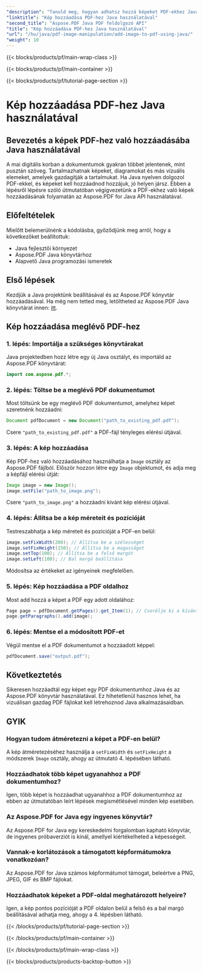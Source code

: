 ```yaml
---
"description": "Tanuld meg, hogyan adhatsz hozzá képeket PDF-ekhez Java használatával lépésről lépésre szóló útmutatónkkal. Könnyedén gazdagíthatod PDF-dokumentumaidat vizuális elemekkel."
"linktitle": "Kép hozzáadása PDF-hez Java használatával"
"second_title": "Aspose.PDF Java PDF feldolgozó API"
"title": "Kép hozzáadása PDF-hez Java használatával"
"url": "/hu/java/pdf-image-manipulation/add-image-to-pdf-using-java/"
"weight": 10
---
```


{{< blocks/products/pf/main-wrap-class >}}

{{< blocks/products/pf/main-container >}}

{{< blocks/products/pf/tutorial-page-section >}}

# Kép hozzáadása PDF-hez Java használatával


## Bevezetés a képek PDF-hez való hozzáadásába Java használatával

A mai digitális korban a dokumentumok gyakran többet jelentenek, mint pusztán szöveg. Tartalmazhatnak képeket, diagramokat és más vizuális elemeket, amelyek gazdagítják a tartalmukat. Ha Java nyelven dolgozol PDF-ekkel, és képeket kell hozzáadnod hozzájuk, jó helyen jársz. Ebben a lépésről lépésre szóló útmutatóban végigvezetünk a PDF-ekhez való képek hozzáadásának folyamatán az Aspose.PDF for Java API használatával.

## Előfeltételek

Mielőtt belemerülnénk a kódolásba, győződjünk meg arról, hogy a következőket beállítottuk:

- Java fejlesztői környezet
- Aspose.PDF Java könyvtárhoz
- Alapvető Java programozási ismeretek

## Első lépések

Kezdjük a Java projektünk beállításával és az Aspose.PDF könyvtár hozzáadásával. Ha még nem tetted meg, letöltheted az Aspose.PDF Java könyvtárat innen: [itt](https://releases.aspose.com/pdf/java/).

## Kép hozzáadása meglévő PDF-hez

### 1. lépés: Importálja a szükséges könyvtárakat

Java projektedben hozz létre egy új Java osztályt, és importáld az Aspose.PDF könyvtárat:

```java
import com.aspose.pdf.*;
```

### 2. lépés: Töltse be a meglévő PDF dokumentumot

Most töltsünk be egy meglévő PDF dokumentumot, amelyhez képet szeretnénk hozzáadni:

```java
Document pdfDocument = new Document("path_to_existing_pdf.pdf");
```

Csere `"path_to_existing_pdf.pdf"` a PDF-fájl tényleges elérési útjával.

### 3. lépés: A kép hozzáadása

Kép PDF-hez való hozzáadásához használhatja a `Image` osztály az Aspose.PDF fájlból. Először hozzon létre egy `Image` objektumot, és adja meg a képfájl elérési útját:

```java
Image image = new Image();
image.setFile("path_to_image.png");
```

Csere `"path_to_image.png"` a hozzáadni kívánt kép elérési útjával.

### 4. lépés: Állítsa be a kép méreteit és pozícióját

Testreszabhatja a kép méreteit és pozícióját a PDF-en belül:

```java
image.setFixWidth(200); // Állítsa be a szélességet
image.setFixHeight(150); // Állítsa be a magasságot
image.setTop(100); // Állítsa be a felső margót
image.setLeft(100); // Bal margó beállítása
```

Módosítsa az értékeket az igényeinek megfelelően.

### 5. lépés: Kép hozzáadása a PDF oldalhoz

Most add hozzá a képet a PDF egy adott oldalához:

```java
Page page = pdfDocument.getPages().get_Item(1); // Cserélje ki a kívánt oldalszámra
page.getParagraphs().add(image);
```

### 6. lépés: Mentse el a módosított PDF-et

Végül mentse el a PDF dokumentumot a hozzáadott képpel:

```java
pdfDocument.save("output.pdf");
```

## Következtetés

Sikeresen hozzáadtál egy képet egy PDF dokumentumhoz Java és az Aspose.PDF könyvtár használatával. Ez hihetetlenül hasznos lehet, ha vizuálisan gazdag PDF fájlokat kell létrehoznod Java alkalmazásaidban.

## GYIK

### Hogyan tudom átméretezni a képet a PDF-en belül?

A kép átméretezéséhez használja a `setFixWidth` és `setFixHeight` a módszerek `Image` osztály, ahogy az útmutató 4. lépésében látható.

### Hozzáadhatok több képet ugyanahhoz a PDF dokumentumhoz?

Igen, több képet is hozzáadhat ugyanahhoz a PDF dokumentumhoz az ebben az útmutatóban leírt lépések megismétlésével minden kép esetében.

### Az Aspose.PDF for Java egy ingyenes könyvtár?

Az Aspose.PDF for Java egy kereskedelmi forgalomban kapható könyvtár, de ingyenes próbaverziót is kínál, amellyel kiértékelheted a képességeit.

### Vannak-e korlátozások a támogatott képformátumokra vonatkozóan?

Az Aspose.PDF for Java számos képformátumot támogat, beleértve a PNG, JPEG, GIF és BMP fájlokat.

### Hozzáadhatok képeket a PDF-oldal meghatározott helyeire?

Igen, a kép pontos pozícióját a PDF oldalon belül a felső és a bal margó beállításával adhatja meg, ahogy a 4. lépésben látható.

{{< /blocks/products/pf/tutorial-page-section >}}

{{< /blocks/products/pf/main-container >}}

{{< /blocks/products/pf/main-wrap-class >}}

{{< blocks/products/products-backtop-button >}}